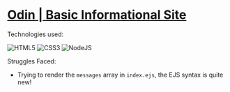 # [Odin | Basic Informational Site](https://odin-basic-informational-site.ledathemis.repl.co)

Technologies used:

![HTML5](https://img.shields.io/badge/html5-E34F26.svg?style=for-the-badge&logo=html5&logoColor=FFF)
![CSS3](https://img.shields.io/badge/css3-%231572B6.svg?style=for-the-badge&logo=css3&logoColor=white)
![NodeJS](https://img.shields.io/badge/node.js-6DA55F?style=for-the-badge&logo=node.js&logoColor=white)

Struggles Faced:
- Trying to render the `messages` array in `index.ejs`, the EJS syntax is quite new!